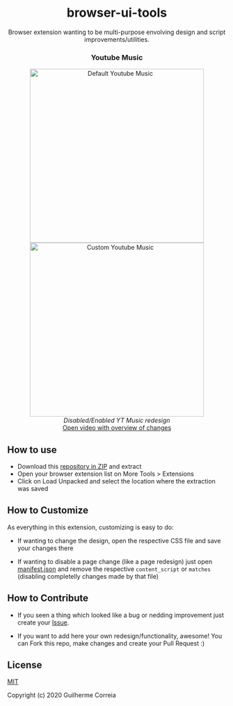 <h1 align="center">browser-ui-tools</h1>
<p align="center">Browser extension wanting to be multi-purpose envolving design and script improvements/utilities.</p>

<h3 align="center">Youtube Music</h3>
<p align="center">
  <img width="400px" alt="Default Youtube Music" src="https://dl.dropbox.com/s/o6qc0bhncax35sv/YTbefore.jpg">
  <img width="400px" alt="Custom Youtube Music" src="https://dl.dropbox.com/s/c7qpgte5lpxllng/YTafter.jpg">
  <br><em align="center">Disabled/Enabled YT Music redesign</em><br>
  <a href="https://dl.dropbox.com/s/bhnf0km2qqx8sbo/YTCompress.mp4" target="_blank" rel="noopener">
    Open video with overview of changes
  </a>
</p>

## How to use

+ Download this [repository in ZIP](https://github.com/GuiDevloper/browser-ui-tools/archive/master.zip) and extract
+ Open your browser extension list on More Tools > Extensions
+ Click on Load Unpacked and select the location where the extraction was saved

## How to Customize

As everything in this extension, customizing is easy to do:

+ If wanting to change the design, open the respective CSS file and save your changes there

+ If wanting to disable a page change (like a page redesign) just open [manifest.json](https://github.com/GuiDevloper/browser-ui-tools/blob/master/manifest.json) and remove the respective `content_script` or `matches` (disabling completelly changes made by that file)

## How to Contribute

+ If you seen a thing which looked like a bug or nedding improvement just create your [Issue](https://github.com/GuiDevloper/browser-ui-tools/issues).

+ If you want to add here your own redesign/functionality, awesome!
You can Fork this repo, make changes and create your Pull Request :)


## License

[MIT](https://github.com/GuiDevloper/browser-ui-tools/blob/master/LICENSE)

Copyright (c) 2020 Guilherme Correia
